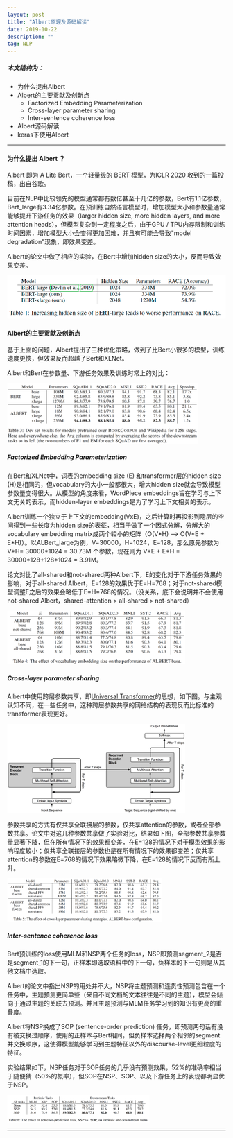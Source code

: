 ```yaml
---
layout: post
title: "Albert原理及源码解读"
date: 2019-10-22
description: ""
tag: NLP
---
```


##### 本文结构为：

- 为什么提出Albert
- Albert的主要贡献及创新点
  - Factorized Embedding Parameterization
  - Cross-layer parameter sharing
  - Inter-sentence coherence loss
- Albert源码解读
- keras下使用Albert

------

#### 为什么提出 Albert ？

Albert 即为 A Lite Bert，一个轻量级的 BERT 模型，为ICLR 2020 收到的一篇投稿，出自谷歌。

目前在NLP中比较领先的模型通常都有数亿甚至十几亿的参数，Bert有1.1亿参数，Bert_large有3.34亿参数。在预训练自然语言模型时，增加模型大小和参数量通常能够提升下游任务的效果（larger hidden size, more hidden layers, and more attention heads），但模型复杂到一定程度之后，由于GPU / TPU内存限制和训练时间因素，增加模型大小会变得更加困难，并且有可能会导致"model degradation"现象，即效果变差。

Albert的论文中做了相应的实验，在Bert中增加hidden size的大小，反而导致效果变差。

<img src="https://github.com/BaiJingting/baijingting.github.io/blob/master/images/posts/image-20191022213423107.png?raw=true" alt="image-20191022213423107" style="zoom:68%;" />



#### Albert的主要贡献及创新点

基于上面的问题，Albert提出了三种优化策略，做到了比Bert小很多的模型，训练速度更快，但效果反而超越了Bert和XLNet。

Albert和Bert在参数量、下游任务效果及训练时常上的对比：

<img src="https://github.com/BaiJingting/baijingting.github.io/blob/master/images/posts/image-20191023004757335.png?raw=true" alt="image-20191023004757335" style="zoom:43%;" />



##### **Factorized Embedding Parameterization**

在Bert和XLNet中，词表的embedding size (E) 和transformer层的hidden size (H)是相同的，但vocabulary的大小一般都很大，增大hidden size就会导致模型参数量变得很大。从模型的角度来看，WordPiece embeddings旨在学习与上下文无关的表示，而hidden-layer embeddings是为了学习上下文相关的表示。

Albert训练一个独立于上下文的embedding(VxE)，之后计算时再投影到隐层的空间得到一些长度为hidden size的表征，相当于做了一个因式分解，分解大的vocabulary embedding matrix成两个较小的矩阵（O(V\*H) --> O(V\*E + E\*H)）。以ALBert_large为例，V=30000，H=1024，E=128，那么原先参数为 V\*H= 30000\*1024 = 30.73M 个参数，现在则为 V\*E + E\*H = 30000\*128+128\*1024 = 3.91M。

论文对比了all-shared和not-shared两种Albert下，E的变化对于下游任务效果的影响，对于all-shared Albert，E=128的效果优于E=H=768；对于not-shared模型调整E之后的效果会略低于E=H=768的情况。（没关系，底下会说明并不会使用not-shared Albert，shared-attention > all-shared > not-shared）

<img src="https://github.com/BaiJingting/baijingting.github.io/blob/master/images/posts/image-20191023003947748.png?raw=true" alt="image-20191023003947748" style="zoom:40%;" />



##### **Cross-layer parameter sharing**

Albert中使用跨层参数共享，即[Universal Transformer](https://zhuanlan.zhihu.com/p/44655133)的思想，如下图。与主观认知不同，在一些任务中，这种跨层参数共享的网络结构的表现反而比标准的transformer表现更好。

<img src="https://github.com/BaiJingting/baijingting.github.io/blob/master/images/posts/image-20191023012348708.png?raw=true" alt="image-20191023012348708" style="zoom:40%;" />

参数共享的方式有仅共享全联接层的参数，仅共享attention的参数，或者全部参数共享。论文中对这几种参数共享做了实验对比，结果如下图，全部参数共享参数量显著下降，但在所有情况下的效果都变差，在E=128的情况下对于模型效果的影响程度较小；仅共享全联接层的参数也是在所有情况下的效果都变差；仅共享attention的参数在E=768的情况下效果略微下降，在E=128的情况下反而有所上升。

<img src="https://github.com/BaiJingting/baijingting.github.io/blob/master/images/posts/image-20191022234924050.png?raw=true" alt="image-20191022234924050" style="zoom:35%;" />



##### **Inter-sentence coherence loss**

Bert预训练的loss使用MLM和NSP两个任务的loss，NSP即预测segment_2是否是segment_1的下一句，正样本即选取语料中的下一句，负样本的下一句则是从其他文档中选取。

Albert的论文中指出NSP的用处并不大，NSP将主题预测和连贯性预测包含在一个任务中，主题预测更简单些（来自不同文档的文本往往是不同的主题），模型会倾向于通过主题的关联去预测。并且主题预测与MLM任务学习到的知识有更高的重叠度。

Albert将NSP换成了SOP (sentence-order prediction) 任务，即预测两句话有没有被交换过顺序，使用的正样本与Bert相同，但负样本选择两个相邻的segment并交换顺序，这使得模型能够学习到主题特征以外的discourse-level更细粒度的特征。

实验结果如下，NSP任务对于SOP任务的几乎没有预测效果，52%的准确率相当于随便猜（50%的概率），但SOP在NSP、SOP、以及下游任务上的表现都明显优于NSP。

<img src="https://github.com/BaiJingting/baijingting.github.io/blob/master/images/posts/image-20191023003634611.png?raw=true" alt="image-20191023003634611" style="zoom:32%;" />



------



